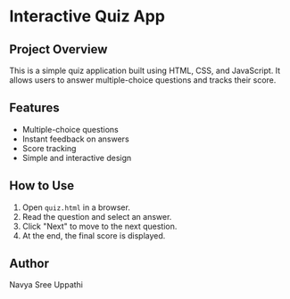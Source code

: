 # Interactive Quiz App

## Project Overview
This is a simple quiz application built using HTML, CSS, and JavaScript. It allows users to answer multiple-choice questions and tracks their score.

## Features
- Multiple-choice questions
- Instant feedback on answers
- Score tracking
- Simple and interactive design

## How to Use
1. Open `quiz.html` in a browser.
2. Read the question and select an answer.
3. Click "Next" to move to the next question.
4. At the end, the final score is displayed.

## Author
Navya Sree Uppathi
